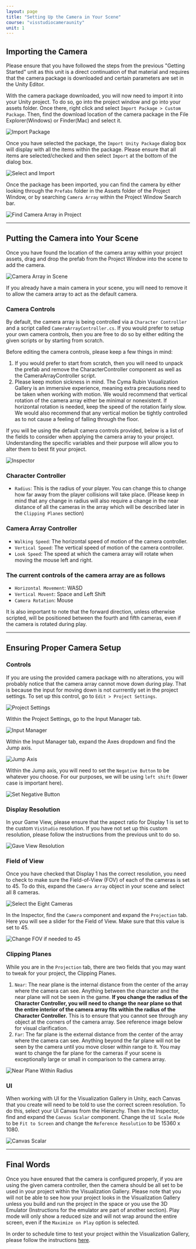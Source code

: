```yaml
---
layout: page
title: "Setting Up the Camera in Your Scene"
course: "visstudiocameraunity"
unit: 1
---
```


## Importing the Camera

Please ensure that you have followed the steps from the previous "Getting Started" unit as this unit is a direct continuation of that material and requires that the camera package is downloaded and certain parameters are set in the Unity Editor.

With the camera package downloaded, you will now need to import it into your Unity project. To do so, go into the project window and go into your assets folder. Once there, right click and select ```Import Package > Custom Package```. Then, find the download location of the camera package in the File Explorer(Windows) or Finder(Mac) and select it.

![Import Package](images/importcustompackage.png)

Once you have selected the package, the ```Import Unity Package``` dialog box will display with all the items within the package. Please ensure that all items are selected/checked and then select ```Import``` at the bottom of the dialog box.

![Select and Import](images/selectimport.png)

Once the package has been imported, you can find the camera by either looking through the ```Prefabs``` folder in the Assets folder of the Project Window, or by searching ```Camera Array``` within the Project Window Search bar.

![Find Camera Array in Project](images/searchcameraarray.png)

---

## Putting the Camera into Your Scene

Once you have found the location of the camera array within your project assets, drag and drop the prefab from the Project Window into the scene to add the camera.

![Camera Array in Scene](images/camaerainscene.png)

If you already have a main camera in your scene, you will need to remove it to allow the camera array to act as the default camera.

### Camera Controls

By default, the camera array is being controlled via a ```Character Controller``` and a script called ```CameraArrayController.cs```. If you would prefer to setup your own camera controls, then you are free to do so by either editing the given scripts or by starting from scratch.

Before editing the camera controls, please keep a few things in mind:

1. If you would prefer to start from scratch, then you will need to unpack the prefab and remove the CharacterController component as well as the CameraArrayController script.
2. Please keep motion sickness in mind. The Cyma Rubin Visualization Gallery is an immersive experience, meaning extra precautions need to be taken when working with motion. We would recommend that vertical rotation of the camera array either be minimal or nonexistent. If horizontal rotation is needed, keep the speed of the rotation fairly slow. We would also recommend that any vertical motion be tightly controlled as to not cause a feeling of falling through the floor.

If you will be using the default camera controls provided, below is a list of the fields to consider when applying the camera array to your project. Understanding the specific variables and their purpose will allow you to alter them to best fit your project.

![Inspector](images/inspector.png)

### Character Controller

* ```Radius```: This is the radius of your player. You can change this to change how far away from the player collisions will take place. (Please keep in mind that any change in radius will also require a change in the near distance of all the cameras in the array which will be described later in the ```Clipping Planes``` section)

### Camera Array Controller

* ```Walking Speed```: The horizontal speed of motion of the camera controller.
* ```Vertical Speed```: The vertical speed of motion of the camera controller.
* ```Look Speed```: The speed at which the camera array will rotate when moving the mouse left and right.

### The current controls of the camera array are as follows

* ```Horizontal Movement```: WASD
* ```Vertical Movent```: Space and Left Shift
* ```Camera Rotation```: Mouse

It is also important to note that the forward direction, unless otherwise scripted, will be positioned between the fourth and fifth cameras, even if the camera is rotated during play.

---

## Ensuring Proper Camera Setup

### Controls

If you are using the provided camera package with no alterations, you will probably notice that the camera array cannot move down during play. That is because the input for moving down is not currrently set in the project settings. To set up this control, go to ```Edit > Project Settings```.

![Project Settings](images/projectsettings.png)

Within the Project Settings, go to the Input Manager tab.

![Input Manager](images/inputmanager.png)

Within the Input Manager tab, expand the Axes dropdown and find the Jump axis.

![Jump Axis](images/jumpaxis.png)

Within the Jump axis, you will need to set the ```Negative Button``` to be whatever you choose. For our purposes, we will be using ```left shift``` (lower case is important here).

![Set Negative Button](images/negativebutton.png)

### Display Resolution

In your Game View, please ensure that the aspect ratio for Display 1 is set to the custom ```VisStudio``` resolution. If you have not set up this custom resolution, please follow the instructions from the previous unit to do so.

![Gave View Resolution](images/finalaspectratio.png)

### Field of View

Once you have checked that Display 1 has the correct resolution, you need to check to make sure the Field-of-View (FOV) of each of the cameras is set to 45. To do this, expand the ```Camera Array``` object in your scene and select all 8 cameras.

![Select the Eight Cameras](images/selectcameras.png)

In the Inspector, find the ```Camera``` component and expand the ```Projection``` tab. Here you will see a slider for the Field of View. Make sure that this value is set to 45.

![Change FOV if needed to 45](images/preojectionfov.png)

### Clipping Planes

While you are in the ```Projection``` tab, there are two fields that you may want to tweak for your project, the Clipping Planes.

1. ```Near```: The near plane is the internal distance from the center of the array where the camera can see. Anything between the character and the near plane will not be seen in the game. **If you change the radius of the Character Controller, you will need to change the near plane so that the entire interior of the camera array fits within the radius of the Character Controller.** This is to ensure that you cannot see through any object at the corners of the camera array. See reference image below for visual clarification.
2. ```Far```: The far plane is the external distance from the center of the array where the camera can see. Anything beyond the far plane will not be seen by the camera until you move closer within range to it. You may want to change the far plane for the cameras if your scene is exceptionally large or small in comparison to the camera array.

![Near Plane Within Radius](images/nearplane.png)

### UI

When working with UI for the Visualization Gallery in Unity, each Canvas that you create will need to be told to use the correct screen resolution. To do this, select your UI Canvas from the Hierarchy. Then in the Inspector, find and expand the ```Canvas Scalar``` component. Change the ```UI Scale Mode``` to be ```Fit to Screen``` and change the ```Reference Resolution``` to be 15360 x 1080.

![Canvas Scalar](images/CanvasScalar.png)

---

## Final Words

Once you have ensured that the camera is configured properly, if you are using the given camera controller, then the camera should be all set to be used in your project within the Visualization Gallery. Please note that you will not be able to see how your project looks in the Visualization Gallery unless you build and run the project in the space or you use the 3D Emulator (Instructions for the emulator are part of another section). Play mode will only show a reduced size and will not wrap around the entire screen, even if the ```Maximize on Play``` option is selected.

In order to schedule time to test your project within the Visualization Gallery, please follow the instructions [here](https://go.ncsu.edu/libraries_hts_request).
